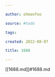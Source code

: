 ```yaml
---

author: ohmanfoo

source: #todo

tags: 

created: 2022-08-07

title: 1688

---
```

[[1688.md]]#1688.md